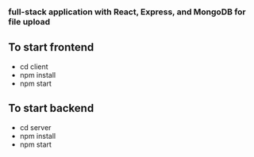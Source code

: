 ### full-stack application with React, Express, and MongoDB for file upload

## To start frontend

- cd client
- npm install
- npm start

## To start backend

- cd server
- npm install
- npm start